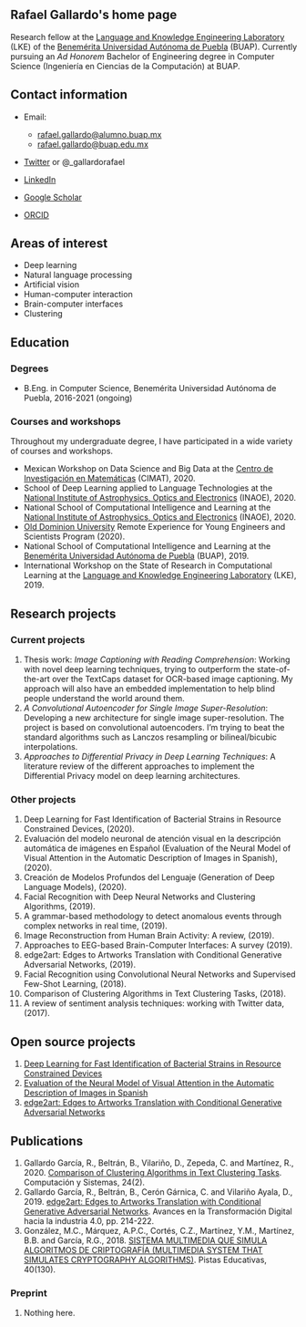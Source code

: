 ## Rafael Gallardo's home page

Research fellow at the [Language and Knowledge Engineering Laboratory](http://www.lke.buap.mx/) (LKE) of the [Benemérita Universidad Autónoma de Puebla](https://www.buap.mx/) (BUAP). Currently pursuing an *Ad Honorem* Bachelor of Engineering degree in Computer Science (Ingeniería en Ciencias de la Computación) at BUAP.

## Contact information
- Email:
  * rafael.gallardo@alumno.buap.mx
  * rafael.gallardo@buap.edu.mx

- [Twitter](https://twitter.com/_gallardorafael) or @_gallardorafael
- [LinkedIn](https://www.linkedin.com/in/gallardo-garcia-r/)
- [Google Scholar](https://scholar.google.com/citations?user=OGxJCHoAAAAJ)
- [ORCID](https://orcid.org/0000-0001-5085-3501)

## Areas of interest
- Deep learning
- Natural language processing
- Artificial vision
- Human-computer interaction
- Brain-computer interfaces
- Clustering

## Education

### Degrees
- B.Eng. in Computer Science, Benemérita Universidad Autónoma de Puebla, 2016-2021 (ongoing)

### Courses and workshops
Throughout my undergraduate degree, I have participated in a wide variety of courses and workshops.

- Mexican Workshop on Data Science and Big Data at the [Centro de Investigación en Matemáticas](https://www.cimat.mx/) (CIMAT), 2020.
- School of Deep Learning applied to Language Technologies at the
[National Institute of Astrophysics, Optics and Electronics](https://www.inaoep.mx/) (INAOE), 2020.
- National School of Computational Intelligence and Learning at the
[National Institute of Astrophysics, Optics and Electronics](https://www.inaoep.mx/) (INAOE), 2020.
- [Old Dominion University](https://www.odu.edu/) Remote Experience for Young Engineers
and Scientists Program (2020).
- National School of Computational Intelligence and Learning at the
[Benemérita Universidad Autónoma de Puebla](https://www.buap.mx/) (BUAP), 2019.
- International Workshop on the State of Research in Computational
Learning at the [Language and Knowledge Engineering Laboratory](http://www.lke.buap.mx/) (LKE), 2019.

## Research projects

### Current projects
1. Thesis work: *Image Captioning with Reading Comprehension*: Working with novel deep learning techniques, trying to outperform the
state-of-the-art over the TextCaps dataset for OCR-based image captioning. My approach will also have an embedded implementation to help blind people understand the world around them.
2. *A Convolutional Autoencoder for Single Image Super-Resolution*: Developing a new architecture for single image super-resolution. The
project is based on convolutional autoencoders. I’m trying to beat the standard algorithms such as Lanczos resampling or bilineal/bicubic interpolations.
3. *Approaches to Differential Privacy in Deep Learning Techniques*: A literature review of the different approaches to implement the
Differential Privacy model on deep learning architectures.

### Other projects
1. Deep Learning for Fast Identification of Bacterial Strains in Resource Constrained Devices, (2020).
2. Evaluación del modelo neuronal de atención visual en la descripción automática de imágenes en Español (Evaluation of the Neural Model of Visual Attention in the Automatic Description of Images in Spanish), (2020).
3. Creación de Modelos Profundos del Lenguaje (Generation of Deep Language Models), (2020).
4. Facial Recognition with Deep Neural Networks and Clustering Algorithms, (2019).
5. A grammar-based methodology to detect anomalous events through complex networks in real time, (2019).
6. Image Reconstruction from Human Brain Activity: A review, (2019).
7. Approaches to EEG-based Brain-Computer Interfaces: A survey (2019).
8. edge2art: Edges to Artworks Translation with Conditional Generative Adversarial Networks, (2019).
9. Facial Recognition using Convolutional Neural Networks and Supervised Few-Shot Learning, (2018).
10. Comparison of Clustering Algorithms in Text Clustering Tasks, (2018).
11. A review of sentiment analysis techniques: working with Twitter data, (2017).

## Open source projects
1. [Deep Learning for Fast Identification of Bacterial Strains in Resource Constrained Devices](https://github.com/gallardorafael/bacterialidentification)
2. [Evaluation of the Neural Model of Visual Attention in the Automatic Description of Images in Spanish](https://github.com/gallardorafael/ShowAttendTell_Flickr8k_Spanish)
3. [edge2art: Edges to Artworks Translation with Conditional Generative Adversarial Networks](https://github.com/gallardorafael/edge2art)

## Publications
1. Gallardo García, R., Beltrán, B., Vilariño, D., Zepeda, C. and Martínez, R., 2020. [Comparison of Clustering Algorithms in Text Clustering Tasks](https://cys.cic.ipn.mx/ojs/index.php/CyS/article/view/3369). Computación y Sistemas, 24(2).
2. Gallardo García, R., Beltrán, B., Cerón Gárnica, C. and Vilariño Ayala, D., 2019. [edge2art: Edges to Artworks Translation with Conditional Generative Adversarial Networks](http://www.aniei.org.mx/Archivos/Memorias/Libro_Electronico_CNCIIC2019.pdf). Avances en la Transformación Digital hacia la industria 4.0, pp. 214-222.
3. González, M.C., Márquez, A.P.C., Cortés, C.Z., Martínez, Y.M., Martínez, B.B. and García, R.G., 2018. [SISTEMA MULTIMEDIA QUE SIMULA ALGORITMOS DE CRIPTOGRAFÍA (MULTIMEDIA SYSTEM THAT SIMULATES CRYPTOGRAPHY ALGORITHMS)](http://www.itc.mx/ojs/index.php/pistas/article/view/1668). Pistas Educativas, 40(130).

### Preprint
1. Nothing here.
